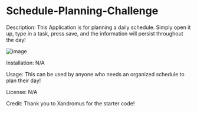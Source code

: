 # Schedule-Planning-Challenge

Description:
  This Application is for planning a daily schedule. Simply open it up, type in a task, press save, and the information will persist throughout the day!
  
  ![image](https://user-images.githubusercontent.com/112674083/197291770-33a83eea-4a1b-4280-9802-9a670ea18076.png)

Installation:
  N/A
  
Usage:
  This can be used by anyone who needs an organized schedule to plan their day!
  
License: 
  N/A
  
Credit:
  Thank you to Xandromus for the starter code!
